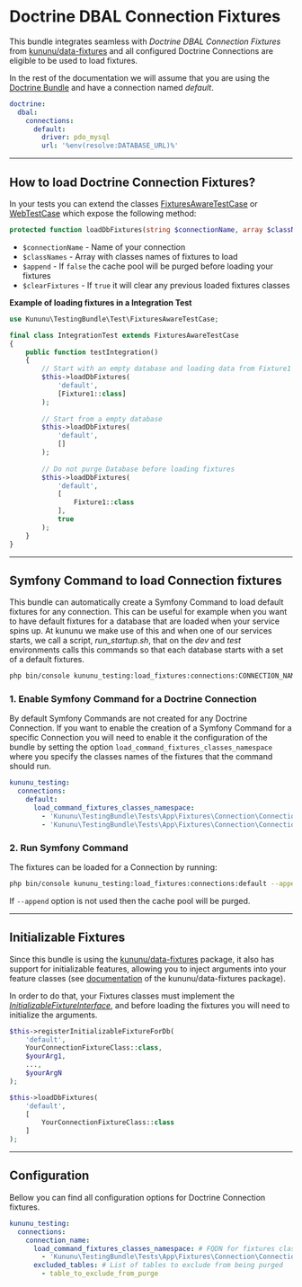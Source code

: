 # Doctrine DBAL Connection Fixtures

This bundle integrates seamless with *Doctrine DBAL Connection Fixtures* from [kununu/data-fixtures](https://github.com/kununu/data-fixtures) and all configured Doctrine Connections are eligible to be used to load fixtures.

In the rest of the documentation we will assume that you are using the [Doctrine Bundle](https://github.com/doctrine/DoctrineBundle) and have a connection named *default*.

```yaml
doctrine:
  dbal:
    connections:
      default:
        driver: pdo_mysql
        url: '%env(resolve:DATABASE_URL)%'
```

----------------------------------

## How to load Doctrine Connection Fixtures?

In your tests you can extend the classes [FixturesAwareTestCase](/src/Test/FixturesAwareTestCase.php) or [WebTestCase](/src/Test/WebTestCase.php) which expose the following method:

```php
protected function loadDbFixtures(string $connectionName, array $classNames = [], bool $append = false, bool $clearFixtures = true)
```

- `$connectionName` - Name of your connection
- `$classNames` - Array with classes names of fixtures to load
- `$append` - If `false` the cache pool will be purged before loading your fixtures
- `$clearFixtures` - If `true` it will clear any previous loaded fixtures classes


**Example of loading fixtures in a Integration Test**

```php
use Kununu\TestingBundle\Test\FixturesAwareTestCase;

final class IntegrationTest extends FixturesAwareTestCase
{
    public function testIntegration()
    {
        // Start with an empty database and loading data from Fixture1
        $this->loadDbFixtures(
            'default',
            [Fixture1::class]
        );
        
        // Start from a empty database
        $this->loadDbFixtures(
            'default',
            []
        );
        
        // Do not purge Database before loading fixtures
        $this->loadDbFixtures(
            'default',
            [
                Fixture1::class
            ],
            true
        );
    }
}
```

-----------------------

## Symfony Command to load Connection fixtures

This bundle can automatically create a Symfony Command to load default fixtures for any connection. This can be useful for example when you want to have default fixtures for a database that are loaded when your service spins up. At kununu we make use of this and when one of our services starts, we call a script, *run_startup.sh*, that on the *dev* and *test* environments calls this commands so that each database starts with a set of a default fixtures.

```bash
php bin/console kununu_testing:load_fixtures:connections:CONNECTION_NAME [--append]
```

### 1. Enable Symfony Command for a Doctrine Connection

By default Symfony Commands are not created for any Doctrine Connection. If you want to enable the creation of a Symfony Command for a specific Connection you will need to enable it the configuration of the bundle by setting the option `load_command_fixtures_classes_namespace` where you specify the classes names of the fixtures that the command should run.

```yaml
kununu_testing:
  connections:
    default:
      load_command_fixtures_classes_namespace:
        - 'Kununu\TestingBundle\Tests\App\Fixtures\Connection\ConnectionFixture1'
        - 'Kununu\TestingBundle\Tests\App\Fixtures\Connection\ConnectionFixture2'
```

### 2. Run Symfony Command

The fixtures can be loaded for a Connection by running:

```bash
php bin/console kununu_testing:load_fixtures:connections:default --append
```

If `--append` option is not used then the cache pool will be purged.

------------------------------

## Initializable Fixtures

Since this bundle is using the [kununu/data-fixtures](https://github.com/kununu/data-fixtures) package, it also has support for initializable features, allowing you to inject arguments into your feature classes (see [documentation](https://github.com/kununu/data-fixtures) of the kununu/data-fixtures package).

In order to do that, your Fixtures classes must implement the *[InitializableFixtureInterface](https://github.com/kununu/data-fixtures/blob/master/src/InitializableFixtureInterface.php)*, and before loading the fixtures you will need to initialize the arguments.

```php
$this->registerInitializableFixtureForDb(
	'default',
	YourConnectionFixtureClass::class,
	$yourArg1,
	...,
    $yourArgN
);

$this->loadDbFixtures(
	'default',
	[
		YourConnectionFixtureClass::class
	]
);
```

-------------------------

## Configuration

Bellow you can find all configuration options for Doctrine Connection fixtures.

```yaml
kununu_testing:
  connections:
    connection_name:
      load_command_fixtures_classes_namespace: # FQDN for fixtures classes that the Symfony command will use
        - 'Kununu\TestingBundle\Tests\App\Fixtures\Connection\ConnectionFixture3'
      excluded_tables: # List of tables to exclude from being purged
        - table_to_exclude_from_purge
```
